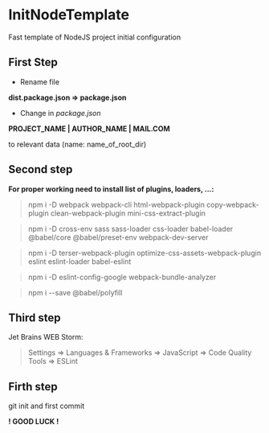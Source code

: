 # InitNodeTemplate
Fast template of NodeJS project initial configuration

## First Step
* Rename file

__dist.package.json => package.json__

* Change in _package.json_

__PROJECT_NAME | AUTHOR_NAME | MAIL.COM__ 

to relevant data (name: name_of_root_dir)


## Second step
__For proper working need to install list of plugins, loaders, ...:__

>npm i -D webpack webpack-cli html-webpack-plugin copy-webpack-plugin clean-webpack-plugin mini-css-extract-plugin

>npm i -D cross-env sass sass-loader css-loader babel-loader @babel/core @babel/preset-env webpack-dev-server

>npm i -D terser-webpack-plugin optimize-css-assets-webpack-plugin eslint eslint-loader babel-eslint

>npm i -D eslint-config-google webpack-bundle-analyzer

>npm i --save @babel/polyfill

## Third step
Jet Brains WEB Storm:

> Settings => Languages & Frameworks => JavaScript => Code Quality Tools => ESLint
 
## Firth step
git init and first commit

__! GOOD LUCK !__